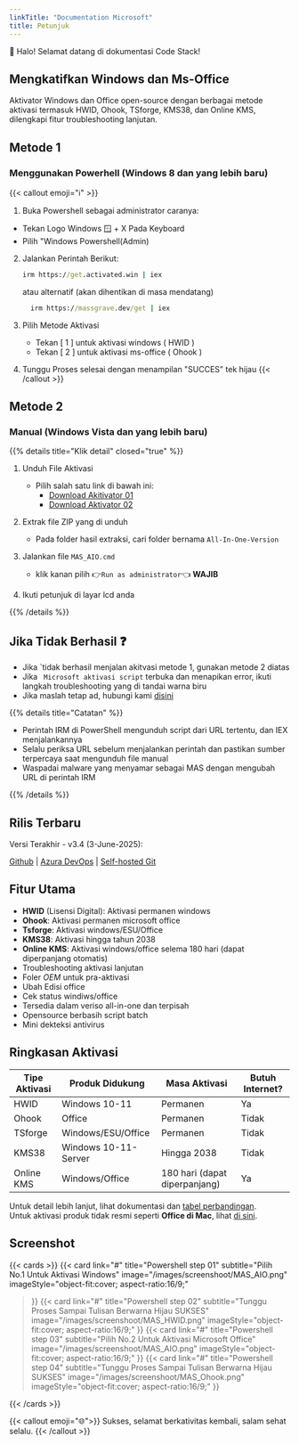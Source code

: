 ```yaml
---
linkTitle: "Documentation Microsoft"
title: Petunjuk
---
```


👋 Halo! Selamat datang di dokumentasi Code Stack!

<!--more-->

## Mengkatifkan Windows dan Ms-Office

Aktivator Windows dan Office open-source dengan berbagai metode aktivasi termasuk HWID, Ohook, TSforge, KMS38, dan Online KMS, dilengkapi fitur troubleshooting lanjutan.

## Metode 1 
### Menggunakan Powerhell (Windows 8 dan yang lebih baru)

{{< callout emoji="ℹ️" >}}
1. Buka Powershell sebagai administrator caranya:
  * Tekan Logo Windows 🪟 + X Pada Keyboard
  * Pilih "Windows Powershell(Admin)
2. Jalankan Perintah Berikut:

   ```cmd
   irm https://get.activated.win | iex
   ```
   atau alternatif (akan dihentikan di masa mendatang)

   ```cmd
     irm https://massgrave.dev/get | iex
     ```
3. Pilih Metode Aktivasi
   * Tekan [ 1 ] untuk aktivasi windows ( HWID )
   * Tekan [ 2 ] untuk aktivasi ms-office ( Ohook )
4. Tunggu Proses selesai dengan menampilan "SUCCES" tek hijau
{{< /callout >}}

## Metode 2
### Manual (Windows Vista dan yang lebih baru)

{{% details title="Klik detail" closed="true" %}}

1. Unduh File Aktivasi
   * Pilih salah satu link di bawah ini:
      * [Download Akitivator 01](https://github.com/massgravel/Microsoft-Activation-Scripts/archive/refs/heads/master.zip)
      * [Download Aktivator 02](https://git.activated.win/massgrave/Microsoft-Activation-Scripts/archive/master.zip)

1. Extrak file ZIP yang di unduh
   * Pada folder hasil extraksi, cari folder bernama `All-In-One-Version`
2. Jalankan file `MAS_AIO.cmd`
   * klik kanan pilih 👉`Run as administrator`👈 **WAJIB**
3. Ikuti petunjuk di layar lcd anda

{{% /details %}}

## Jika Tidak Berhasil ❓

* Jika `tidak berhasil menjalan akitvasi metode 1, gunakan metode 2 diatas
* Jika ` Microsoft aktivasi script` terbuka dan menapikan error, ikuti langkah troubleshooting yang di tandai warna biru
* Jika maslah tetap ad, hubungi kami [disini](https://devcomp.fun/troubleshoot)

{{% details title="Catatan" %}}
* Perintah IRM di PowerShell mengunduh script dari URL tertentu, dan IEX menjalankannya
* Selalu periksa URL sebelum menjalankan perintah dan pastikan sumber terpercaya saat mengunduh file manual
* Waspadai malware yang menyamar sebagai MAS dengan mengubah URL di perintah IRM

{{% /details %}}

## Rilis Terbaru
Versi Terakhir - v3.4 (3-June-2025):

[Github](https://github.com/massgravel/Microsoft-Activation-Scripts) |
[Azura DevOps](https://dev.azure.com/massgrave/_git/Microsoft-Activation-Scripts) |
[Self-hosted Git](https://git.activated.win/massgrave/Microsoft-Activation-Scripts)


## Fitur Utama
* **HWID** (Lisensi Digital): Aktivasi permanen windows
* **Ohook**: Aktivasi permanen microsoft office
* **Tsforge**: Aktivasi windows/ESU/Office
* **KMS38**: Aktivasi hingga tahun 2038
* **Online KMS**: Aktivasi windows/office selema 180 hari (dapat diperpanjang otomatis)
* Troubleshooting aktivasi lanjutan
* Foler $OEM$ untuk pra-aktivasi
* Ubah Edisi office
* Cek status windiws/office
* Tersedia dalam veriso all-in-one dan terpisah
* Opensource berbasih script batch
* Mini dekteksi antivirus

## Ringkasan Aktivasi

| Tipe Aktivasi | Produk Didukung | Masa Aktivasi | Butuh Internet? |
|--------------|----------------|--------------|----------------|
| HWID | Windows 10-11 | Permanen | Ya |
| Ohook | Office | Permanen | Tidak |
| TSforge | Windows/ESU/Office | Permanen | Tidak |
| KMS38 | Windows 10-11-Server | Hingga 2038 | Tidak |
| Online KMS | Windows/Office | 180 hari (dapat diperpanjang) | Ya |

Untuk detail lebih lanjut, lihat dokumentasi dan [tabel perbandingan](#).  
Untuk aktivasi produk tidak resmi seperti **Office di Mac**, lihat [di sini](#).

## Screenshot
{{< cards >}}
  {{< card
        link="#"
        title="Powershell step 01"
        subtitle="Pilih No.1 Untuk Aktivasi Windows"
        image="/images/screenshoot/MAS_AIO.png"
        imageStyle="object-fit:cover; aspect-ratio:16/9;"
  >}}
    {{< card
        link="#"
        title="Powershell step 02"
        subtitle="Tunggu Proses Sampai Tulisan Berwarna Hijau SUKSES"
        image="/images/screenshoot/MAS_HWID.png"
        imageStyle="object-fit:cover; aspect-ratio:16/9;"
  >}}
      {{< card
        link="#"
        title="Powershell step 03"
        subtitle="Pilih No.2 Untuk Aktivasi Microsoft Office"
        image="/images/screenshoot/MAS_AIO.png"
        imageStyle="object-fit:cover; aspect-ratio:16/9;"
  >}}
      {{< card
        link="#"
        title="Powershell step 04"
        subtitle="Tunggu Proses Sampai Tulisan Berwarna Hijau SUKSES"
        image="/images/screenshoot/MAS_Ohook.png"
        imageStyle="object-fit:cover; aspect-ratio:16/9;"
  >}}
  
{{< /cards >}}

{{< callout emoji="🌐">}}
  Sukses, selamat berkativitas kembali, salam sehat selalu.
{{< /callout >}}
